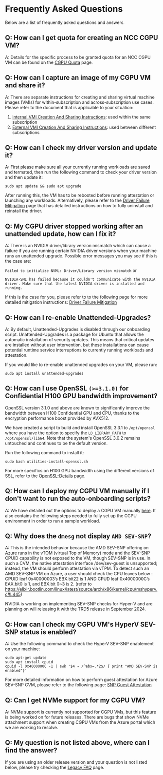 # Frequently Asked Questions

Below are a list of frequently asked questions and answers.

## Q: How can I get quota for creating an NCC CGPU VM?

A: Details for the specific process to be granted quota for an NCC CGPU VM can be found on the [CGPU Quota](docs/CGPU-Quota.md) page.


## Q: How can I capture an image of my CGPU VM and share it?

A: There are separate instructions for creating and sharing virtual machine images (VMIs) for within-subscription and across-subscription use cases. Please refer to the document that is applicable to your situation: 

1. [Internal VMI Creation And Sharing Instructions](docs/Internal-VMI-Creation-And-Sharing-Instructions.md): used within the same subscription
2. [External VMI Creation And Sharing Instructions](docs/External-VMI-Creation-And-Sharing-Instructions.md): used between different subscriptions


## Q: How can I check my driver version and update it?

A: First please make sure all your currently running workloads are saved and termated, then run the following command to check your driver version and then update it:
```
sudo apt update && sudo apt upgrade
```

After running this, the VM has to be rebooted before running attestation or launching any workloads. Alternatively, please refer to the [Driver Failure Mitigation](docs/Driver-Failure-Mitigation.md) page that has detailed instructions on how to fully uninstall and reinstall the driver.


## Q: My CGPU driver stopped working after an unattended update, how can I fix it?

A: There is an NVIDIA driver/library version mismatch which can cause a failure if you are running certain NVIDIA driver versions when your machine runs an unattended upgrade. Possible error messages you may see if this is the case are: 

`Failed to initialize NVML: Driver/Library version mismatch` or 

`NVIDIA-SMI has failed because it couldn't communicate with the NVIDIA driver. Make sure that the latest NVIDIA driver is installed and running.`

If this is the case for you, please refer to to the following page for more detailed mitigation instructions: [Driver Failure Mitigation](docs/Driver-Failure-Mitigation.md)


## Q: How can I re-enable Unattended-Upgrades?

A: By default, Unattended-Upgrades is disabled through our onboarding script. Unattended-Upgrades is a package for Ubuntu that allows the automatic installation of security updates. This means that critical updates are installed without user intervention, but these installations can cause potential runtime service interruptions to currently running workloads and attestation.

If you would like to re-enable unattended upgrades on your VM, please run:
```
sudo apt install unattended-upgrades
```


## Q: How can I use OpenSSL `(>=3.1.0)` for Confidential H100 GPU bandwidth improvement?

OpenSSL version 3.1.0 and above are known to significantly improve the bandwidth between H100 Confidential GPU and CPU, thanks to the encryption performance boost provided by AVX512.

We have created a script to build and install OpenSSL 3.3.1 to `/opt/openssl` where you have the option to specify the `LD_LIBRARY_PATH` to `/opt/openssl/lib64`. Note that the system's OpenSSL 3.0.2 remains untouched and continues to be the default version.

Run the following command to install it: 
```
sudo bash utilities-install-openssl.sh
```
For more specifics on H100 GPU bandwidth using the different versions of SSL, refer to the [OpenSSL-Details](docs/OpenSSL-Details.md) page.


## Q: How can I deploy my CGPU VM manually if I don't want to run the auto-onboarding scripts?

A: We have detailed out the options to deploy a CGPU VM manually [here](docs/Confidential-GPU-H100-Manual-Installation-(PMK-for-Windows).md). It also contains the following steps needed to fully set up the CGPU environment in order to run a sample workload.


## Q: Why does the `dmesg` not display `AMD SEV-SNP`?

A: This is the intended behavior because the AMD SEV-SNP offering on Azure runs in the vTOM (virtual Top of Memory) mode and the SEV-SNP CPUID capability is not exposed to the VM, though SEV-SNP is in use. In such a CVM, the native attestation interface /dev/sev-guest is unsupported; instead, the VM should perform attestation via vTPM.
To detect such an AMD SEV-SNP VM on Azure, a user should check the CPU leaves below :
CPUID leaf 0x40000003’s EBX.bit22 is 1 AND
CPUD leaf 0x4000000C’s EAX.bit0 is 1, and EBX.bit 0~3 is 2.
(refer to https://elixir.bootlin.com/linux/latest/source/arch/x86/kernel/cpu/mshyperv.c#L445)

NVIDIA is working on implementing SEV-SNP checks for Hyper-V and are planning on will releasing it with the TRD5 release in September 2024.


## Q: How can I check my CGPU VM's HyperV SEV-SNP status is enabled?

A: Use the following command to check the HyperV SEV-SNP enablement on your machine: 
```
sudo apt-get update
sudo apt install cpuid
cpuid -l 0x4000000C -1 | awk '$4 ~ /^ebx=.*2$/ { print "AMD SEV-SNP is enabled"}'
```

For more detailed information on how to perform guest attestation for Azure SEV-SNP CVM, please refer to the following page: [SNP Guest Attestation](docs/SNP-Guest-Attestation-Verification.md)


## Q: Can I get NVMe support for my CGPU VM?

A: NVMe support is currently not supported for CGPU VMs, but this feature is being worked on for future releases. There are bugs that show NVMe attachment support when creating CGPU VMs from the Azure portal which we are working to resolve.


## Q: My question is not listed above, where can I find the answer?
If you are using an older release version and your question is not listed below, please try checking the [Legacy FAQ](docs/Legacy-FAQ.md) page.
